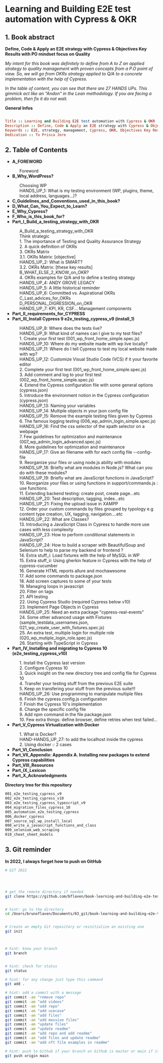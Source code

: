 # Learning and Building E2E test automation with Cypress & OKR

## 1. Book abstract

**Define, Code & Apply an E2E strategy with Cypress & Objectives Key Results with PO mindset focus on Quality**

_My intent for this book was definitely to define from A to Z an applied strategy to quality management with proven concepts from a P.O point of view. So, we will go from OKRs strategy applied to Q/A to a concrete implementation with the help of Cypress._


_In the table of content, you can see that there are 27 HANDS UPs. This gimmick act like an "Andon" in the Lean methodology. If you are facing a problem, then fix it do not wait._

**General Infos**

```ruby

Title :: Learning and Building E2E test automation with Cypress & OKR
Description :: Define, Code & Apply an E2E strategy with Cypress & Objectives Key Results with PO mindset focus on Quality
Keywords :: E2E, strategy, management, Cypress, OKR, Objectives Key Results, agile, PO, Scrum, testing
Dedication :: To Prisca Jore 

```



## 2. Table of Contents

<ul type="square">
<!-- intro -->
<li><b>A_FOREWORD</b></li>
	<ul type="none">
    	<li>Foreword</li>
    </ul>
<li><b>B_Why_WordPress?</b></li>	
	<ul type="none">
		<li>Choosing WP</li>
		<li>HANDS_UP_1: What is my testing environment (WP, plugins, theme, local address, languages...)?</li>
	</ul>
<li><b>C_Guidelines_and_Conventions_used_in_this_book?</b></li>
<li><b>D_What_Can_You_Expect_to_Learn?</b></li>
<li><b>E_Why_Cypress?</b></li>
<li><b>F_Who_is_this_book_for?</b></li>

<!-- part_I -->
<li><b>Part_I_Build_a_testing_strategy_with_OKR</b></li>
	<ul type="none">
		<li>A_Build_a_testing_strategy_with_OKR</li>
		<li>Think strategic</li>
		<li>1. The importance of Testing and Quality Assurance Strategy</li>
		<li>2. A quick definition of OKRs</li>
		<li>3. OKRs Matrix</li>
		<li>3.1.  OKRs Matrix: [objective]</li>
		<li>HANDS_UP_2: What is SMART?</li>
		<li>3.2. OKRs Matrix: [these key results]</li>
		<li>B_WHAT_ELSE_2_KNOW_on_OKR?</li>			
	    <li>4. OKRs examples for Q/A and to define a testing strategy</li>
	    <li>HANDS_UP_4: ANDY GROVE LEGACY</li>
	    <li>HANDS_UP_5: A little historical reminder</li>
	    <li>HANDS_UP_6: Committed vs. Aspirational OKRs</li>		
		<li>C_Last_advices_for_OKRs</li>
		<li>D_PERSONAL_DIGRESSION_on_OKR</li>
		<li>HANDS_UP_7: KPI, KR, CSF... Management components</li>
	</ul>


<!-- Part_II -->
<li><b>Part_II_requirements_for_CYPRESS</b></li>

<!-- Part_III -->
<li><b>Part_III_Install Cypress 9 e2e_testing_cypress_v9 (install_1)</b></li>
		<ul type="none">
		    <li>HANDS_UP_8: Where does the tests live?</li>
		    <li>HANDS_UP_9: What kind of names can I give to my test files?</li>
		    <li>1. Create your first test (001_wp_front_home_simple.spec.js)</li>
		    <li>HANDS_UP_10: Where do my website made with wp live locally?</li>
		    <li>HANDS_UP_11: Where do I tell Cypress to test my local website made with wp?</li>
		    <li>HANDS_UP_12: Customize Visual Studio Code (VCS) if it your favorite editor </li>
		    <li>2. Complete your first test (001_wp_front_home_simple.spec.js)</li>
		    <li>3. Add comment and log to your first test (002_wp_front_home_simple.spec.js)</li>
		    <li>4. Extend the Cypress configuration file with some general options (cypress.json)</li>
		    <li>5. Introduce the environment notion in the Cypress configuration (cypress.json)</li>
		    <li>HANDS_UP_13: Naming your variables</li>
		    <li>HANDS_UP_14: Multiple objects in your json config file</li>
		    <li>HANDS_UP_15: Remove the example testing files given by Cypress</li>
		    <li>6. The famous logging testing (006_wp_admin_login_simple.spec.js)</li>
		    <li>HANDS_UP_16: Find the css selector of the xpath selector on a webpage</li>
		    <li>7. Few guidelines for optimization and maintenance (007_wp_admin_login_advanced.spec.js)</li>
		    <li>8. More guidelines for optimization and maintenance</li>
		    HANDS_UP_17: Give an filename with for each config file --config-file</li>
		    <li>9. Reorganize your files or using node.js ability with modules</li>
		    <li>HANDS_UP_18: Briefly what are modules in Node.js? What can you do with these modules?</li>
		    <li>HANDS_UP_19: Briefly what are JavaScript functions in JavaScript?</li>
		    <li>10. Reorganize your files or using functions in support/commands.js :  use functions.</li>
		    <li>11. Extending backend testing: create post, create page...etc</li>
		    <li>HANDS_UP_20: Test description, tagging, index...etc</li>
		    <li>HANDS_UP_21: Fixing the upload issue in XAMPP</li>
		    <li>12. Order your custom commands by files grouped by typology e.g content type creation, UX, tagging, navigation....etc</li>
		    <li>HANDS_UP_22:  What are Classes?</li>
		    <li>13. Introducing a JavaScript Class in Cypress to handle more use cases with less complexity</li>
		    <li>HANDS_UP_23: How to perform conditional statements in JavaScript?</li>
		    <li>HANDS_UP_24: How to build a scraper with BeautifulSoup and Selenium to help to parse my backend or frontend ?</li>
		    <li>14. Extra stuff_i: Load fixtures with the help of MySQL in WP</li>
		    <li>15. Extra stuff_ii: Using gherkin feature in Cypress with the help of cypress-cucumber</li>
		    <li>16.  Generate HTML reports allure and mochawesome</li>
		    <li>17. Add some commands to package.json</li>
		    <li>18. Add screen captures to some of your tests</li>
		    <li>19. Managing loops in javascript</li>
		    <li>20. Filter on tags</li>
		    <li>21. API testing</li>
		    <li>22. Using Cypress Studio (required Cypress below v10)</li>
		    <li>23. Implement Page Objects in Cypress</li>
		    <li>HANDS_UP_25: Need an extra package "cypress-real-events"</li>
		    <li>24. Some other advanced usage with Fixtures (sample_testdata_usernames.json, 021_wp_create_user_with_fixtures.spec.js)</li>
		    <li>25. An extra test, multiple login for multiple role (020_wp_mutiple_login_role.spec.js)</li>
		    <li>26. Starting with TypeScript in Cypress</li>
		</ul>
<!-- Part_IV -->
<li><b>Part_IV_Installing and migrating to Cypress 10 (e2e_testing_cypress_v10)</b></li>
		<ul type="none">
		    <li>1. Install the Cypress last version</li>
		    <li>2. Configure Cypress 10</li>
		    <li>3. Quick insight on the new directory tree and config file for Cypress 10</li>
		    <li>4. Transfer your testing stuff from the previous E2E suite</li>
		    <li>5. Keep on transfering your stuff from the previous suite!!!</li>
		    <li>HANDS_UP_26: Use programming to manipulate multiple files</li>
		    <li>6. Finish the cypress.config.js configuration</li>
		    <li>7. Finish the Cypress 10's implementation</li>
		    <li>8. Change the specific config file</li>
		    <li>9. Add npm command in the file package.json</li>
		    <li>10. Few extra things:  define browser, define retries when test failed...</li>
		</ul>
<!-- Part_V -->
<li><b>Part_V_Cypress Virtualization with Docker</b></li>
		<ul type="none">
		    <li>1. What is Docker?</li>
		    <li>HAND-HANDS_UP_27: to add the localhost inside the cypress</li>
		    <li>2. Using docker :: 2 cases</li>
		</ul>
<!-- Part_VI -->
<li><b>Part_VI_Conclusion</b></li>
<!-- Part_VII -->
<li><b>Part_VII_Appendix: Appendix A. Installing new packages to extend Cypress capabilities</b></li>
<!-- Part_VIII -->
<li><b>Part_VIII_Resources</b></li>
<!-- Part_IX -->
<li><b>Part_IX_Lexicon</b></li>
<!-- Part_X -->
<li><b>Part_X_Acknowledgments</b></li>
</ul>





**Directory tree for this repository**
```bash
001_e2e_testing_cypress_v9
002_e2e_testing_cypress_v10
003_e2e_testing_cypress_typescript_v9
004_migration_files_cypress_10
005_automation_e2e_testing_cypress
006_docker_cypress
007_source_sql_wp_install_local
008_write_a_javascript_functions_and_class
009_selenium_web_scraping
010_cheat_sheet_models
```


## 3. Git reminder

**In 2022, I always forget how to push on GitHub**

```bash
# GIT 2022




# get the remote directory if needed
git clone https://github.com/bflaven/book-learning-and-building-e2e-test-automation-with-cypress-and-okr.git


# hint: go to the directory
cd /Users/brunoflaven/Documents/03_git/book-learning-and-building-e2e-test-automation-with-cypress-and-okr


# Create an empty Git repository or reinitialize an existing one
git init



# hint: know your branch
git branch


# hint: check for status
git status

# hint: for any change just type this command
git add .

# hint: add a commit with a message
git commit -am "remove repo"
git commit -am "add videos"
git commit -am "add repo"
git commit -am "add usecase"
git commit -am "add files"
git commit -am "add massive files"
git commit -am "update files"
git commit -am "update readme"
git commit -am "add repo and add readme"
git commit -am "add files and update readme"
git commit -am "add nft file examples in readme"

# hint: push to Github if your branch on Github is master or main if it main
git push origin main

```





